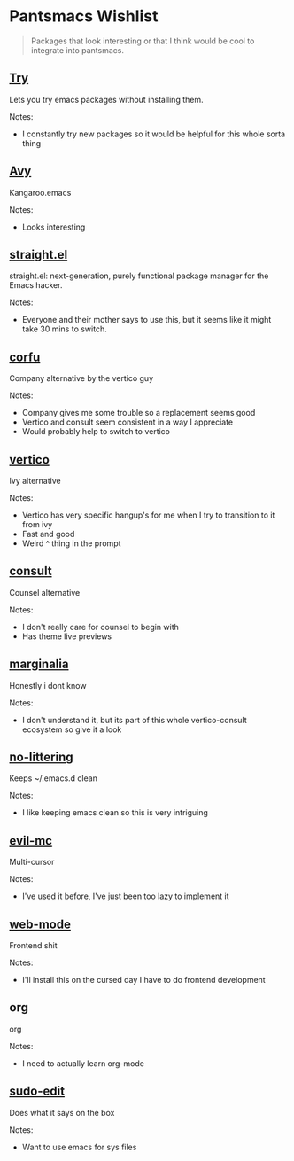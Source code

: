 # Pantsmacs Wishlist
> Packages that look interesting or that I think would be cool to integrate into pantsmacs.

## [Try](https://github.com/larstvei/try)
Lets you try emacs packages without installing them.

Notes:
- I constantly try new packages so it would be helpful for this whole sorta thing

## [Avy](https://github.com/abo-abo/avy)
Kangaroo.emacs

Notes:
- Looks interesting

## [straight.el](https://github.com/radian-software/straight.el)
straight.el: next-generation, purely functional package manager for the Emacs hacker.

Notes:
- Everyone and their mother says to use this, but it seems like it might take 30 mins to switch.

## [corfu](https://github.com/minad/corfu)
Company alternative by the vertico guy

Notes:
- Company gives me some trouble so a replacement seems good
- Vertico and consult seem consistent in a way I appreciate
- Would probably help to switch to vertico

## [vertico](https://github.com/minad/vertico)
Ivy alternative

Notes:
- Vertico has very specific hangup's for me when I try to transition to it from ivy
- Fast and good
- Weird ^ thing in the prompt

## [consult](https://github.com/minad/consult)
Counsel alternative

Notes:
- I don't really care for counsel to begin with
- Has theme live previews

## [marginalia](https://github.com/minad/marginalia/)
Honestly i dont know

Notes:
- I don't understand it, but its part of this whole vertico-consult ecosystem so give it a look

## [no-littering](https://github.com/emacscollective/no-littering)
Keeps ~/.emacs.d clean

Notes:
- I like keeping emacs clean so this is very intriguing

## [evil-mc](https://github.com/gabesoft/evil-mc)
Multi-cursor

Notes:
- I've used it before, I've just been too lazy to implement it

## [web-mode](https://github.com/fxbois/web-mode)
Frontend shit

Notes:
- I'll install this on the cursed day I have to do frontend development

## org
org

Notes:
- I need to actually learn org-mode

## [sudo-edit](https://github.com/nflath/sudo-edit)
Does what it says on the box

Notes:
- Want to use emacs for sys files


